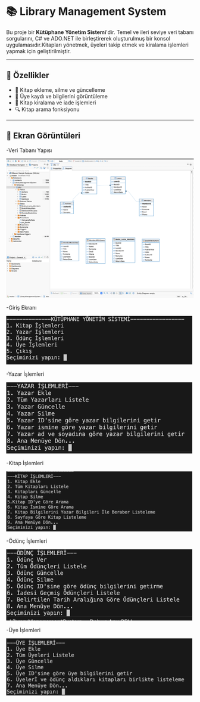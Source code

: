# 📚 Library Management System

Bu proje bir **Kütüphane Yönetim Sistemi**'dir. Temel ve ileri seviye veri tabanı sorgularını, C# ve ADO.NET ile birleştirerek oluşturulmuş bir konsol uygulamasıdır.Kitapları yönetmek, üyeleri takip etmek ve kiralama işlemleri yapmak için geliştirilmiştir.

---

## 🚀 Özellikler

- 📖 Kitap ekleme, silme ve güncelleme
- 👤 Üye kaydı ve bilgilerini görüntüleme
- 📅 Kitap kiralama ve iade işlemleri
- 🔍 Kitap arama fonksiyonu

---
## 📸 Ekran Görüntüleri

-Veri Tabanı Yapısı

![Veri Tabanı Yapısı](Images/VeriTabaniYapisi.png)

-Giriş Ekranı

<img src="Images/MainMenu.png" alt="Mimari Diagram" width="500"/>

-Yazar İşlemleri

<img src="Images/ShowAuthorMenu.png" alt="Mimari Diagram" width="500"/>

-Kitap İşlemleri

<img src="Images/ShowBookMenu.png" alt="Mimari Diagram" width="500"/>

-Ödünç İşlemleri

<img src="Images/ShowLoansMenu.png" alt="Mimari Diagram" width="500"/>

-Üye İşlemleri

<img src="Images/ShowMemberMenu.png" alt="Mimari Diagram" width="500"/>





